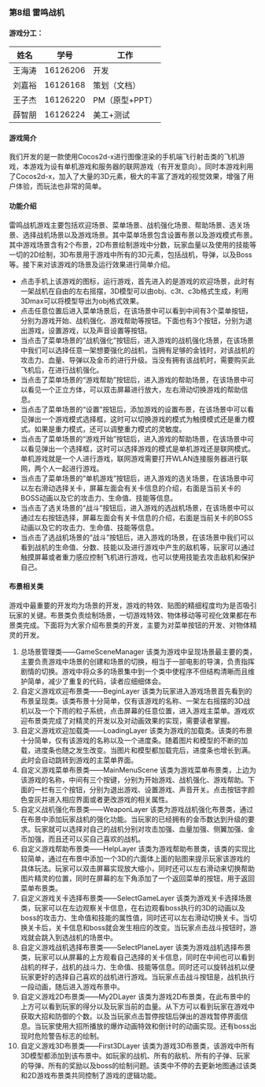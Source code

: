 ### 第8组 	雷鸣战机#### 游戏分工：姓名	|学号		|工作------|---------|---王海涛	|16126206	|开发刘嘉裕	|16126168	|策划（文档）王子杰	|16126220	|PM（原型+PPT）薛智朋	|16126224	|美工+测试


#### 游戏简介
我们开发的是一款使用Cocos2d-x进行图像渲染的手机端飞行射击类的飞机游戏，本游戏为设有单机游戏和服务器的联网游戏（有开发意向）。同时本游戏利用了Cocos2d-x，加入了大量的3D元素，极大的丰富了游戏的视觉效果，增强了用户体验，而玩法也非常的简单。
#### 功能介绍雷鸣战机游戏主要包括欢迎场景、菜单场景、战机强化场景、帮助场景、选关场景、选择战机场景以及游戏场景。其中菜单场景包含设置布景以及游戏模式布景。其中游戏场景含有2个布景，2D布景绘制游戏中分数，玩家血量以及使用的技能等一切的2D绘制，3D布景用于游戏中所有的3D元素，包括战机，导弹，以及Boss等。接下来对该游戏的场景及运行效果进行简单介绍。
 - 点击手机上该游戏的图标，运行游戏，首先进入的是游戏的欢迎场景，此时有一架战机在自由的左右摇摆，3D模型可以由obj、c3t、c3b格式生成，利用3Dmax可以将模型导出为obj格式效果。 - 点击任意位置后进入菜单场景后，在该场景中可以看到中间有3个菜单按钮，分别为游戏开始、战机强化、游戏帮助等按钮。下面也有3个按钮，分别为退出游戏，设置游戏，以及声音设置等按钮。 - 当点击了菜单场景的“战机强化”按钮后，进入游戏的战机强化场景，在该场景中我们可以选择任意一架想要强化的战机，当拥有足够的金钱时，对该战机的攻击力、血量、导弹以及金币的进行升级。当没有拥有该战机时，需要购买此飞机后，在进行战机强化。 - 当点击了菜单场景的“游戏帮助”按钮后，进入游戏的帮助场景，在该场景中可以看见一个正立方体，可以双击屏幕进行放大，左右滑动切换游戏的帮助信息。 - 当点击了菜单场景的“设置”按钮后，添加游戏的设置布景，在该场景中可以看见弹出一个游戏模式选择框，这时可以切换游戏的模式为触摸模式还是重力模式。如果是重力模式，还可以调整重力模式的灵敏度。 - 当点击了菜单场景的“游戏开始”按钮后，进入游戏的帮助场景，在该场景中可以看见弹出一个选择框，这时可以选择游戏的模式是单机游戏还是联网模式。单机游戏就是一个人进行游戏，联网游戏需要打开WLAN连接服务器进行联网，两个人一起进行游戏。 - 当点击了菜单场景的“单机游戏”按钮后，进入游戏的选关场景，在该场景中可以左右滑动选择关卡，屏幕左面会有关卡信息的介绍，右面是当前关卡的BOSS动画以及它的攻击力、生命值、技能等信息。 - 当点击了选关场景的“战斗”按钮后，进入游戏的选战机场景，在该场景中可以通过左右按钮选择，屏幕左面会有关卡信息的介绍，右面是当前关卡的BOSS动画以及它的攻击力、生命值、技能等信息。
 - 当点击了选战机场景的“战斗”按钮后，进入游戏的场景，在该场景中我们可以看到战机的生命值、分数、技能以及进行游戏中产生的敌机等，玩家可以通过触摸屏幕或者重力感应控制飞机进行游戏，也可以使用技能去攻击敌机和保护自己。#### 布景相关类游戏中最重要的开发均为场景的开发，游戏的特效、贴图的精细程度均为是否吸引玩家的关键。布景类负责绘制场景，一切游戏特效、物体移动等可视化效果都在布景类完成。下面将为大家介绍布景类的开发，主要为对菜单按钮的开发、对物体精灵的开发。
1. 总场景管理类——GameSceneManager该类为游戏中呈现场景最主要的类，主要负责游戏中场景的创建和场景的切换，相当于一部电影的导演，负责指挥剧情的切换。游戏中将众多的场景集中到一个类中使程序不但结构清晰而且维护简单，减少了重复的代码，读者应细细体会。2. 自定义游戏欢迎布景类——BeginLayer该类为玩家进入游戏场景首先看到的布景呈现类。该类布景十分简单，仅有该游戏的名称、一架左右摇摆的3D战机以及一个下雨的粒子系统，点击屏幕的任意位置，进入游戏主菜单。游戏欢迎布景类完成了对精灵的开发以及对动画效果的实现，需要读者掌握。3. 自定义游戏欢迎加载类——LoadingLayer该类为游戏的加载类。该类的布景十分简单，仅有该游戏的名称以及一个进度条。随着图片和模型的不断的加载，进度条也随之发生改变。当图片和模型都加载完后，进度条也增长到满。此时会自动跳转到游戏的主菜单界面。4. 自定义游戏菜单布景类——MainMenuScene该类为游戏菜单布景类，上边为该游戏的名称，中间有三个按键，分别为开始游戏、战机强化、游戏帮助。下面的一栏有三个按钮，分别为退出游戏、设置游戏、声音开关。点击按钮字颜色变灰并进入相应界面或者更改游戏的相关属性。5. 自定义战机强化布景类——WeaponLayer该类为游戏战机强化布景类，通过在布景中添加玩家战机的强化功能。当玩家的已经拥有的金币数达到升级的要求。玩家就可以选择对自己的战机分别对攻击加强、血量加强、侧翼加强、金币加强，而且还可以买自己喜欢的战机。6. 自定义游戏帮助布景类——HelpLayer该类为游戏帮助布景类，该类的实现比较简单，通过在布景中添加一个3D的六面体上面的贴图来提示玩家该游戏的具体玩法。玩家可以双击屏幕实现放大缩小，同时还可以左右滑动来切换帮助图片精灵的位置，同时在屏幕的左下角添加了一个返回菜单的按钮，用于返回菜单布景类。7. 自定义游戏关卡选择布景类——SelectGameLayer该类为游戏关卡选择场景类，玩家可以在左边观察关卡信息，在右边观看boss执行的3D的动画以及boss的攻击力、生命值和技能的属性值，同时还可以左右滑动切换关卡。当切换关卡后，关卡信息和boss就会发生相应的改变。当玩家点击战斗按钮时，游戏就会跳入到选战机的场景中。8. 自定义游戏战机选择布景类——SelectPlaneLayer该类为游戏战机选择布景类，玩家可以从屏幕的上方观看自己选择的关卡信息，同时在中间也可以看到战机的样子，战机的战斗力、生命值、技能等信息。同时还可以旋转战机以便玩家更好的选择自己喜欢的战机进行游戏。当玩家点击战斗按钮是，战机执行一段动画，随后进入游戏布景中。9. 自定义游戏2D布景类——My2DLayer该类为游戏2D布景类，在此布景中的上方可以看到玩家的得分以及玩家当前的血量。从下方可以看到玩家在游戏中获取大招和防御的个数。以及当玩家点击暂停按钮后弹出的游戏暂停界面信息。当玩家使用大招所播放的爆炸动画特效和倒计时的动画实现。还有boss出现时危险警告标志的绘制。10. 自定义游戏3D布景类——First3DLayer该类为游戏3D布景类，该游戏中所有3D模型都添加到该布景中。如玩家的战机、所有的敌机、所有的子弹、玩家的导弹、所有的奖励以及boss的绘制问题。该类中不停的去更新地图通过该类和2D游戏布景类共同控制了游戏的逻辑功能。